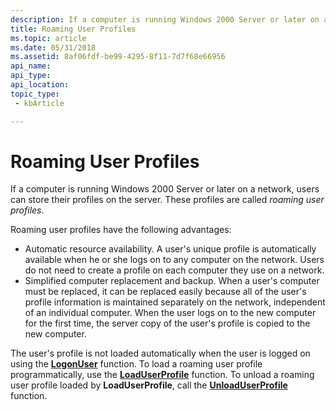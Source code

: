 ```yaml
---
description: If a computer is running Windows 2000 Server or later on a network, users can store their profiles on the server. These profiles are called roaming user profiles.
title: Roaming User Profiles
ms.topic: article
ms.date: 05/31/2018
ms.assetid: 8af06fdf-be99-4295-8f11-7d7f68e66956
api_name: 
api_type: 
api_location: 
topic_type: 
 - kbArticle

---
```


# Roaming User Profiles

If a computer is running Windows 2000 Server or later on a network, users can store their profiles on the server. These profiles are called *roaming user profiles*.

Roaming user profiles have the following advantages:

-   Automatic resource availability. A user's unique profile is automatically available when he or she logs on to any computer on the network. Users do not need to create a profile on each computer they use on a network.
-   Simplified computer replacement and backup. When a user's computer must be replaced, it can be replaced easily because all of the user's profile information is maintained separately on the network, independent of an individual computer. When the user logs on to the new computer for the first time, the server copy of the user's profile is copied to the new computer.

The user's profile is not loaded automatically when the user is logged on using the [**LogonUser**](/windows/win32/api/winbase/nf-winbase-logonusera) function. To load a roaming user profile programmatically, use the [**LoadUserProfile**](/windows/desktop/api/Userenv/nf-userenv-loaduserprofilea) function. To unload a roaming user profile loaded by **LoadUserProfile**, call the [**UnloadUserProfile**](/windows/desktop/api/Userenv/nf-userenv-unloaduserprofile) function.

 

 
